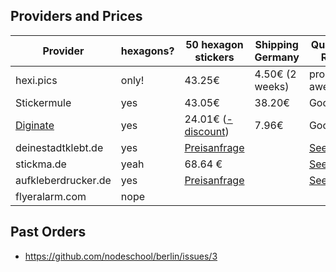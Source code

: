 ## Providers and Prices
Provider | hexagons? |  50 hexagon stickers | Shipping Germany | Quality / Refs
----------- | --------------- |  --------------------------- | ----------- | ------------
hexi.pics | only! | 43.25€ | 4.50€ (2 weeks) | probably awesome
Stickermule | yes | 43.05€ | 38.20€ | Good
[Diginate](http://www.diginate.com/) | yes | 24.01€ ([-discount](https://twitter.com/lloydwatkin/status/514354630965620736)) | 7.96€ | Good [1](https://twitter.com/terinjokes/status/514081902496460800) [2](https://twitter.com/lloydwatkin/status/514083978320838657)
deinestadtklebt.de | yes  | [Preisanfrage](https://www.deinestadtklebt.de/anfrage/preisanfrage)  |  |  [See here]( https://twitter.com/liane_thoennes/status/503792339962572800)
stickma.de | yeah  | 68.64 €  |  |   [See here]( https://twitter.com/liane_thoennes/status/503792339962572800)
aufkleberdrucker.de | yes | [Preisanfrage](http://www.aufkleberdruck.de/aufkleberdruck-online-anfrage.htm)  |  |   [See here]( https://twitter.com/liane_thoennes/status/503792339962572800)
flyeralarm.com | nope | |  |  | 

## Past Orders
* https://github.com/nodeschool/berlin/issues/3
